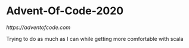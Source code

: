 # Advent-Of-Code-2020
_https://adventofcode.com_

Trying to do as much as I can while getting more comfortable with scala
